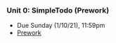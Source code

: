 ### Unit 0: SimpleTodo (Prework)
* Due Sunday (1/10/21), 11:59pm
* [Prework](https://courses.codepath.org/snippets/android_university/prework)
  
